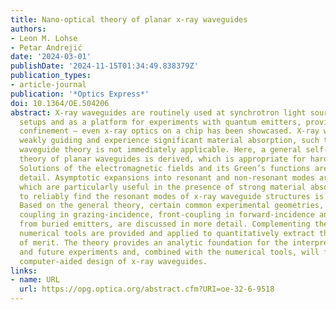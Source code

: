 ```yaml
---
title: Nano-optical theory of planar x-ray waveguides
authors:
- Leon M. Lohse
- Petar Andrejić
date: '2024-03-01'
publishDate: '2024-11-15T01:34:49.838379Z'
publication_types:
- article-journal
publication: '*Optics Express*'
doi: 10.1364/OE.504206
abstract: X-ray waveguides are routinely used at synchrotron light sources in imaging
  setups and as a platform for experiments with quantum emitters, providing nanometer-sized
  confinement – even x-ray optics on a chip has been showcased. X-ray waveguides are
  weakly guiding and experience significant material absorption, such that the established
  waveguide theory is not immediately applicable. Here, a general self-contained nano-optical
  theory of planar waveguides is derived, which is appropriate for hard x-ray energies.
  Solutions of the electromagnetic fields and its Green’s functions are derived in
  detail. Asymptotic expansions into resonant and non-resonant modes are derived,
  which are particularly useful in the presence of strong material absorption. A method
  to reliably find the resonant modes of x-ray waveguide structures is presented.
  Based on the general theory, certain common experimental geometries, namely evanescent
  coupling in grazing-incidence, front-coupling in forward-incidence and radiation
  from buried emitters, are discussed in more detail. Complementing the analytic discussion,
  numerical tools are provided and applied to quantitatively extract the main figures
  of merit. The theory provides an analytic foundation for the interpretation of past
  and future experiments and, combined with the numerical tools, will facilitate the
  computer-aided design of x-ray waveguides.
links:
- name: URL
  url: https://opg.optica.org/abstract.cfm?URI=oe-32-6-9518
---
```

